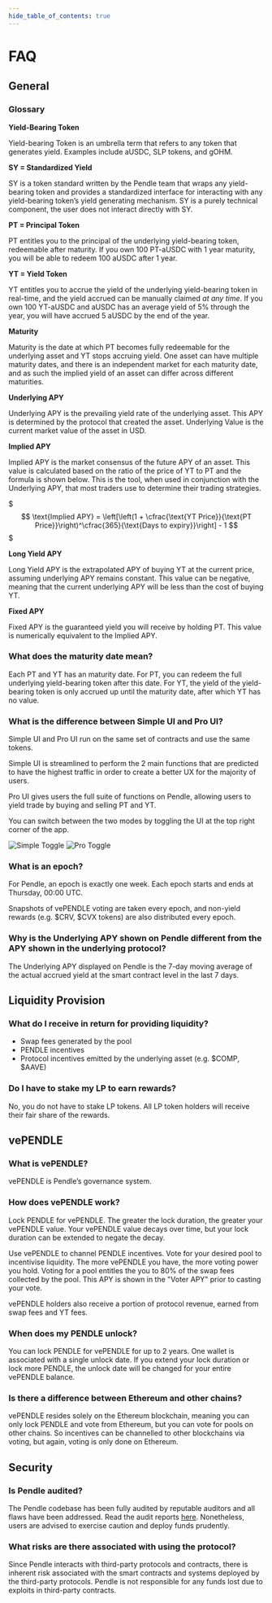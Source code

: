 ```yaml
---
hide_table_of_contents: true
---
```


# FAQ

## General

### Glossary

**Yield-Bearing Token**

Yield-bearing Token is an umbrella term that refers to any token that generates yield. Examples include aUSDC, SLP tokens, and gOHM.

**SY = Standardized Yield**

SY is a token standard written by the Pendle team that wraps any yield-bearing token and provides a standardized interface for interacting with any yield-bearing token’s yield generating mechanism. SY is a purely technical component, the user does not interact directly with SY.

**PT = Principal Token**

PT entitles you to the principal of the underlying yield-bearing token, redeemable after maturity. If you own 100 PT-aUSDC with 1 year maturity, you will be able to redeem 100 aUSDC after 1 year.

**YT = Yield Token**

YT entitles you to accrue the yield of the underlying yield-bearing token in real-time, and the yield accrued can be manually claimed _at any time_. If you own 100 YT-aUSDC and aUSDC has an average yield of 5% through the year, you will have accrued 5 aUSDC by the end of the year.

**Maturity**

Maturity is the date at which PT becomes fully redeemable for the underlying asset and YT stops accruing yield. One asset can have multiple maturity dates, and there is an independent market for each maturity date, and as such the implied yield of an asset can differ across different maturities.

**Underlying APY**

Underlying APY is the prevailing yield rate of the underlying asset. This APY is determined by the protocol that created the asset. Underlying Value is the current market value of the asset in USD.

**Implied APY**

Implied APY is the market consensus of the future APY of an asset. This value is calculated based on the ratio of the price of YT to PT and the formula is shown below. This is the tool, when used in conjunction with the Underlying APY, that most traders use to determine their trading strategies.

$$$
\text{Implied APY} = \left[\left(1 + \cfrac{\text{YT Price}}{\text{PT Price}}\right)^\cfrac{365}{\text{Days to expiry}}\right] - 1
$$$

**Long Yield APY**

Long Yield APY is the extrapolated APY of buying YT at the current price, assuming underlying APY remains constant. This value can be negative, meaning that the current underlying APY will be less than the cost of buying YT.

**Fixed APY**

Fixed APY is the guaranteed yield you will receive by holding PT. This value is numerically equivalent to the Implied APY.

### What does the maturity date mean?

Each PT and YT has an maturity date. For PT, you can redeem the full underlying yield-bearing token after this date. For YT, the yield of the yield-bearing token is only accrued up until the maturity date, after which YT has no value.

### What is the difference between Simple UI and Pro UI?

Simple UI and Pro UI run on the same set of contracts and use the same tokens.

Simple UI is streamlined to perform the 2 main functions that are predicted to have the highest traffic in order to create a better UX for the majority of users.

Pro UI gives users the full suite of functions on Pendle, allowing users to yield trade by buying and selling PT and YT.

You can switch between the two modes by toggling the UI at the top right corner of the app.

![Simple Toggle](/img/faq/simple_toggle.png "Simple Toggle")
![Pro Toggle](/img/faq/pro_toggle.png "Pro Toggle")

### What is an epoch?

For Pendle, an epoch is exactly one week. Each epoch starts and ends at Thursday, 00:00 UTC.

Snapshots of vePENDLE voting are taken every epoch, and non-yield rewards (e.g. $CRV, $CVX tokens) are also distributed every epoch.

### Why is the Underlying APY shown on Pendle different from the APY shown in the underlying protocol?

The Underlying APY displayed on Pendle is the 7-day moving average of the actual accrued yield at the smart contract level in the last 7 days.

## Liquidity Provision

### What do I receive in return for providing liquidity?

* Swap fees generated by the pool
* PENDLE incentives
* Protocol incentives emitted by the underlying asset (e.g. $COMP, $AAVE)

### Do I have to stake my LP to earn rewards?

No, you do not have to stake LP tokens. All LP token holders will receive their fair share of the rewards.

## vePENDLE

### What is vePENDLE?

vePENDLE is Pendle’s governance system. 

### How does vePENDLE work?

Lock PENDLE for vePENDLE. The greater the lock duration, the greater your vePENDLE value. Your vePENDLE value decays over time, but your lock duration can be extended to negate the decay.

Use vePENDLE to channel PENDLE incentives. Vote for your desired pool to incentivise liquidity. The more vePENDLE you have, the more voting power you hold. Voting for a pool entitles the you to 80% of the swap fees collected by the pool. This APY is shown in the "Voter APY" prior to casting your vote.

vePENDLE holders also receive a portion of protocol revenue, earned from swap fees and YT fees.

### When does my PENDLE unlock?

You can lock PENDLE for vePENDLE for up to 2 years. One wallet is associated with a single unlock date. If you extend your lock duration or lock more PENDLE, the unlock date will be changed for your entire vePENDLE balance.

### Is there a difference between Ethereum and other chains?

vePENDLE resides solely on the Ethereum blockchain, meaning you can only lock PENDLE and vote from Ethereum, but you can vote for pools on other chains. So incentives can be channelled to other blockchains via voting, but again, voting is only done on Ethereum.

## Security

### Is Pendle audited?

The Pendle codebase has been fully audited by reputable auditors and all flaws have been addressed. Read the audit reports [here](https://github.com/pendle-finance/pendle-core-v2-public/tree/main/audits). Nonetheless, users are advised to exercise caution and deploy funds prudently.

### What risks are there associated with using the protocol?

Since Pendle interacts with third-party protocols and contracts, there is inherent risk associated with the smart contracts and systems deployed by the third-party protocols. Pendle is not responsible for any funds lost due to exploits in third-party contracts.  
